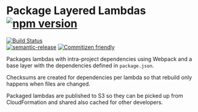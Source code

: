 # Package Layered Lambdas [![npm version](https://img.shields.io/npm/v/@nrfcloud/package-layered-lambdas.svg)](https://www.npmjs.com/package/@nrfcloud/package-layered-lambdas)

[![Build Status](https://codebuild.us-east-1.amazonaws.com/badges?uuid=eyJlbmNyeXB0ZWREYXRhIjoidDJRd29PcytxMjJSRzlPSXdYTTlyYmphZjhEWFFwRndaaWxBNldVZXdEREJZZVhobmN5aWNqRVNLeFpOck5DZjVKZURnSm03cHVnZFJIN2tDQm9FZVR3PSIsIml2UGFyYW1ldGVyU3BlYyI6IjdkaTZ6dkZWdXg4WDQ3WXYiLCJtYXRlcmlhbFNldFNlcmlhbCI6MX0%3D&branch=saga)](https://console.aws.amazon.com/codesuite/codebuild/projects/package-layered-lambdas/history?region=us-east-1)  
[![semantic-release](https://img.shields.io/badge/%20%20%F0%9F%93%A6%F0%9F%9A%80-semantic--release-e10079.svg)](https://github.com/semantic-release/semantic-release)
[![Commitizen friendly](https://img.shields.io/badge/commitizen-friendly-brightgreen.svg)](http://commitizen.github.io/cz-cli/)

Packages lambdas with intra-project dependencies using Webpack and a base layer with the dependencies defined in `package.json`.

Checksums are created for dependencies per lambda so that rebuild only happens when files are changed.

Packaged lambdas are published to S3 so they can be picked up from CloudFormation and shared also cached for other developers.
